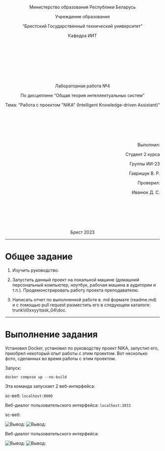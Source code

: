 <p align="center"> Министерство образования Республики Беларусь</p>
<p align="center">Учреждение образования</p>
<p align="center">“Брестский Государственный технический университет”</p>
<p align="center">Кафедра ИИТ</p>
<br><br><br><br><br><br><br>
<p align="center">Лабораторная работа №4</p>
<p align="center">По дисциплине “Общая теория интеллектуальных систем”</p>
<p align="center">Тема: “Работа с проектом "NIKA" (Intelligent Knowledge-driven Assistant)”</p>
<br><br><br><br><br>
<p align="right">Выполнил:</p>
<p align="right">Студент 2 курса</p>
<p align="right">Группы ИИ-23</p>
<p align="right">Гавришук В. Р.</p>
<p align="right">Проверил:</p>
<p align="right">Иванюк Д. С.</p>
<br><br><br><br><br>
<p align="center">Брест 2023</p>

---

# Общее задание #
1. Изучить руководство.

2. Запустить данный проект на локальной машине (домашний персональный компьютер, ноутбук, рабочая машина в аудитории и т.п.). Продемонстрировать работу проекта преподавателю.

3. Написать отчет по выполненной работе в .md формате (readme.md) и с помощью pull request разместить его в следующем каталоге: trunk\ii0xxyy\task_04\doc.


---

# Выполнение задания #

Установил Docker, установил по руководству проект NIKA, запустил его, приобрел некоторый опыт работы с этим проектом. Вот несколько фото, сделанных во время работы с этим проектом.

Запуск:
```
docker compose up --no-build
```
Эта команда запуcкает 2 веб-интерфейса:

sc-веб: ```localhost:8000```

Веб-диалог пользовательского интерфейса: ```localhost:3033```

sc-веб:

![Вывод:](https://github.com/brstu/OTIS-2023/pull/189/files#diff-899f2ee5f3160d01bbd67e5cc3e2d4db7cf2ea43369aafa4c4d18eb66c1d9fa1)
![Вывод:](https://github.com/brstu/OTIS-2023/pull/189/files#diff-a939b2f661126095dfe6ffa022961ddff00f6dba63ee42a654f584b43a35e680)

Веб-диалог пользовательского интерфейса: 

![Вывод:](https://github.com/brstu/OTIS-2023/pull/189/files#diff-0ca2a06c93fca6e1c4ddabb734d9709cda3e980ff118cfa21a417f314feadccd)
![Вывод:](https://github.com/brstu/OTIS-2023/pull/189/files#diff-512b71106fd303c17e72ab57e84023781420252360dba24379426f417e14a5ea)